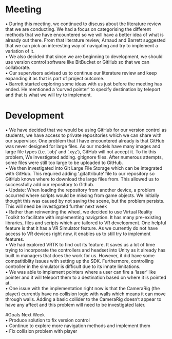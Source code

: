 <h1><a id="Meeting_0"></a>Meeting</h1>
<p>•   During this meeting, we continued to discuss about the literature review that we are conducting. We had a focus on categorising the different methods that we have encountered so we will have a better idea of what is already out there. From that literature review, Arnaud and Barrett suggested that we can pick an interesting way of navigating and try to implement a variation of it.<br>
•   We also decided that since we are beginning to development, we should use version control software like BitBucket or GitHub so that we can collaborate.<br>
•   Our supervisors advised us to continue our literature review and keep expanding it as that is part of project outcome.<br>
•   Barrett started exploring some ideas with us just before the meeting has ended. He mentioned a ‘curved pointer’ to specify destination by teleport and that is what we will try to implement.</p>
<h1><a id="Development_7"></a>Development</h1>
<p>•   We have decided that we would be using GitHub for our version control as students, we have access to private repositories which we can share with our supervisor. One problem that I have encountered already is that GitHub was never designed for large files. As our models have many images and large file types (i.e. ‘.obj’ and ‘.xyz’), GitHub will not accept it. To fix this problem, We investigated adding. gitignore files. After numerous attempts, some files were still too large to be uploaded to GitHub.<br>
•   We then investigated into Git Large File Storage which can be integrated with GitHub. This required adding ‘.gitattribute’ file to our repository so GitHub knows where to download the large files from. This allowed us to successfully add our repository to Github.<br>
•   Update: When loading the repository from another device, a problem occurred where scripts would be missing from game objects. We initially thought this was caused by not saving the scene, but the problem persists. This will need be investigated further next week<br>
•   Rather than reinventing the wheel, we decided to use Virtual Reality Toolkit to facilitate with implementing navigation. It has many pre-existing libraries, files and scripts which are tailored to VR development. One helpful feature is that it has a VR Simulator feature. As we currently do not have access to VR devices right now, it enables us to still try to implement features.<br>
•   We had explored VRTK to find out its feature. It saves us a lot of time trying to incorporate the controllers and headset into Unity as it already has built in managers that does the work for us. However, it did have some compatitiblity issues with setting up the SDK. Furthermore, controlling controller in the simulator is difficult due to its innate limitations.<br>
•   We was able to implement pointers where a user can fire a ‘laser’ like pointer and it will teleport them to a destination based on where it is pointed at.<br>
•   One issue with the implementation right now is that the CameraRig (the player) currently have no collision logic with walls which means it can move through walls. Adding a basic collider to the CameraRig doesn’t appear to have any affect and this problem will need to be investigated later.</p>
<p>#Goals Next Week<br>
•   Produce solution to fix version control<br>
•   Continue to explore more navigation methods and implement them<br>
•   Fix collision problem with player</p>
